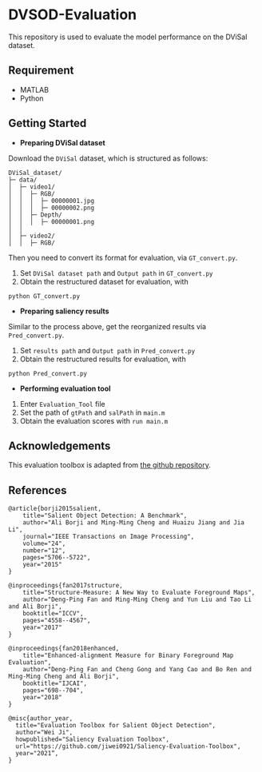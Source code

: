 # DVSOD-Evaluation
This repository is used to evaluate the model performance on the DViSal dataset.

## Requirement 
* MATLAB 
* Python

## Getting Started

+ **Preparing DViSal dataset**

Download the `DViSal` dataset, which is structured as follows:

```
DViSal_dataset/
├─ data/
│  ├─ video1/
│  │  ├─ RGB/
│  │  │  ├─ 00000001.jpg
│  │  │  ├─ 00000002.png
│  │  ├─ Depth/
│  │  │  ├─ 00000001.png
│  │
│  ├─ video2/
│  │  ├─ RGB/
```

Then you need to convert its format for evaluation, via `GT_convert.py`.
1. Set `DViSal dataset path` and `Output path` in `GT_convert.py`
2. Obtain the restructured dataset for evaluation, with
```
python GT_convert.py
```


+ **Preparing saliency results**

Similar to the process above, get the reorganized results via `Pred_convert.py`.
1. Set `results path` and `Output path` in `Pred_convert.py`
2. Obtain the restructured results for evaluation, with
```
python Pred_convert.py
```

+ **Performing evaluation tool**

1. Enter `Evaluation_Tool` file
2. Set the path of `gtPath` and `salPath` in `main.m`
3. Obtain the evaluation scores with `run main.m`


## Acknowledgements
This evaluation toolbox is adapted from [the github repository](https://github.com/jiwei0921/Saliency-Evaluation-Toolbox). 

## References
```
@article{borji2015salient,
	title="Salient Object Detection: A Benchmark",
	author="Ali Borji and Ming-Ming Cheng and Huaizu Jiang and Jia Li",
	journal="IEEE Transactions on Image Processing",
	volume="24",
	number="12",
	pages="5706--5722",
	year="2015"
}
```
```
@inproceedings{fan2017structure,
	title="Structure-Measure: A New Way to Evaluate Foreground Maps",
	author="Deng-Ping Fan and Ming-Ming Cheng and Yun Liu and Tao Li and Ali Borji",
	booktitle="ICCV",
	pages="4558--4567",
	year="2017"
}
```
```
@inproceedings{fan2018enhanced,
	title="Enhanced-alignment Measure for Binary Foreground Map Evaluation",
	author="Deng-Ping Fan and Cheng Gong and Yang Cao and Bo Ren and Ming-Ming Cheng and Ali Borji",
	booktitle="IJCAI",
	pages="698--704",
	year="2018"
}
```
```
@misc{author_year,
  title="Evaluation Toolbox for Salient Object Detection",
  author="Wei Ji",
  howpublished="Saliency Evaluation Toolbox",
  url="https://github.com/jiwei0921/Saliency-Evaluation-Toolbox",
  year="2021“,
}
```
